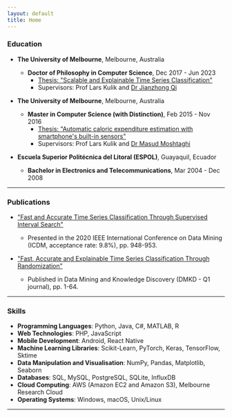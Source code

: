 ```yaml
---
layout: default
title: Home
---
```

### Education

- **The University of Melbourne**, Melbourne, Australia  
  - **Doctor of Philosophy in Computer Science**, Dec 2017 - Jun 2023  
    - [Thesis: "Scalable and Explainable Time Series Classification"](http://hdl.handle.net/11343/331645)  
    - Supervisors: Prof Lars Kulik and [Dr Jianzhong Qi](https://people.eng.unimelb.edu.au/jianzhongq/)

- **The University of Melbourne**, Melbourne, Australia  
  - **Master in Computer Science (with Distinction)**, Feb 2015 - Nov 2016  
    - [Thesis: "Automatic caloric expenditure estimation with smartphone's built-in sensors"](http://hdl.handle.net/11343/256330)  
    - Supervisors: Prof Lars Kulik and [Dr Masud Moshtaghi](https://au.linkedin.com/in/masud-moshtaghi-3957386)

- **Escuela Superior Politécnica del Litoral (ESPOL)**, Guayaquil, Ecuador  
  - **Bachelor in Electronics and Telecommunications**, Mar 2004 - Dec 2008

---

### Publications

- ["Fast and Accurate Time Series Classification Through Supervised Interval Search"](https://www.computer.org/csdl/proceedings-article/icdm/2020/831600a948/1r54GC4rM0o)
  - Presented in the 2020 IEEE International Conference on Data Mining (ICDM, acceptance rate: 9.8%), pp. 948-953.


    
- ["Fast, Accurate and Explainable Time Series Classification Through Randomization"](https://link.springer.com/article/10.1007/s10618-023-00978-w)
  - Published in Data Mining and Knowledge Discovery (DMKD - Q1 journal), pp. 1-64.

---

### Skills

- **Programming Languages**: Python, Java, C#, MATLAB, R
- **Web Technologies**: PHP, JavaScript
- **Mobile Development**: Android, React Native
- **Machine Learning Libraries**: Scikit-Learn, PyTorch, Keras, TensorFlow, Sktime
- **Data Manipulation and Visualisation**: NumPy, Pandas, Matplotlib, Seaborn
- **Databases**: SQL, MySQL, PostgreSQL, SQLite, InfluxDB
- **Cloud Computing**: AWS (Amazon EC2 and Amazon S3), Melbourne Research Cloud
- **Operating Systems**: Windows, macOS, Unix/Linux

---
